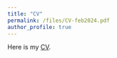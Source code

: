 ```yaml
---
title: "CV"
permalink: /files/CV-feb2024.pdf
author_profile: true
---
```


Here is my [CV](http://auroregonzalez.github.io/files/CV-feb2024.pdf).
